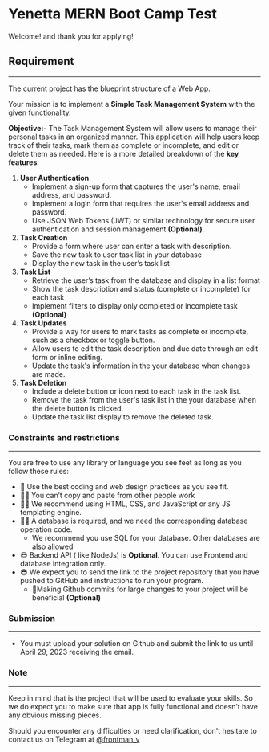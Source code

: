 # Yenetta MERN Boot Camp Test

Welcome! and thank you for applying!

## Requirement

---

The current project has the blueprint structure of a Web App.

Your mission is to implement a **Simple Task Management System** with the given functionality.

**Objective:-** The Task Management System will allow users to manage their personal tasks in an organized manner. This application will help users keep track of their tasks, mark them as complete or incomplete, and edit or delete them as needed. Here is a more detailed breakdown of the **key features**:

1. **User Authentication**
    - Implement a sign-up form that captures the user's name, email address, and password.
    - Implement a login form that requires the user's email address and password.
    - Use JSON Web Tokens (JWT) or similar technology for secure user authentication and session management **(Optional)**.
2. **************************Task Creation**************************
    - Provide a form where user can enter a task with description.
    - Save the new task to user task list in your database
    - Display the new task in the user’s task list
3. **Task List**
    - Retrieve the user’s task from the database and display in a list format
    - Show the task description and status (complete or incomplete) for each task
    - Implement filters to display only completed or incomplete task **(Optional)**
4. **Task Updates**
    - Provide a way for users to mark tasks as complete or incomplete, such as a checkbox or toggle button.
    - Allow users to edit the task description and due date through an edit form or inline editing.
    - Update the task's information in the your database when changes are made.
5. **Task Deletion**
    - Include a delete button or icon next to each task in the task list.
    - Remove the task from the user's task list in the your database when the delete button is clicked.
    - Update the task list display to remove the deleted task.

### Constraints and restrictions

---

You are free to use any library or language you see feet as long as you follow these rules:

- 🥇 Use the best coding and web design practices as you see fit.
- 👎🏼 You can’t copy and paste from other people work
- 👍🏼 We recommend using HTML, CSS, and JavaScript or any JS templating engine.
- 👍🏼 A database is required, and we need the corresponding database operation code.
    - We recommend you use SQL for your database. Other databases are also allowed
- 😎 Backend API ( like NodeJs) is **Optional**. You can use Frontend and database integration only.
- 😎 We expect you to send the link to the project repository that you have pushed to GitHub and instructions to run your program.
    - 💫Making Github commits for large changes to your project will be beneficial **(Optional)**

### Submission

---
- You must upload your solution on Github and submit the link to us until April 29, 2023 receiving the email.

### Note

---

Keep in mind that is the project that will be used to evaluate your skills. So we do expect you to make sure that app is fully functional and doesn’t have any obvious missing pieces.

Should you encounter any difficulties or need clarification, don't hesitate to contact us on Telegram at [@frontman_v](https://t.me/Frontman_V)
